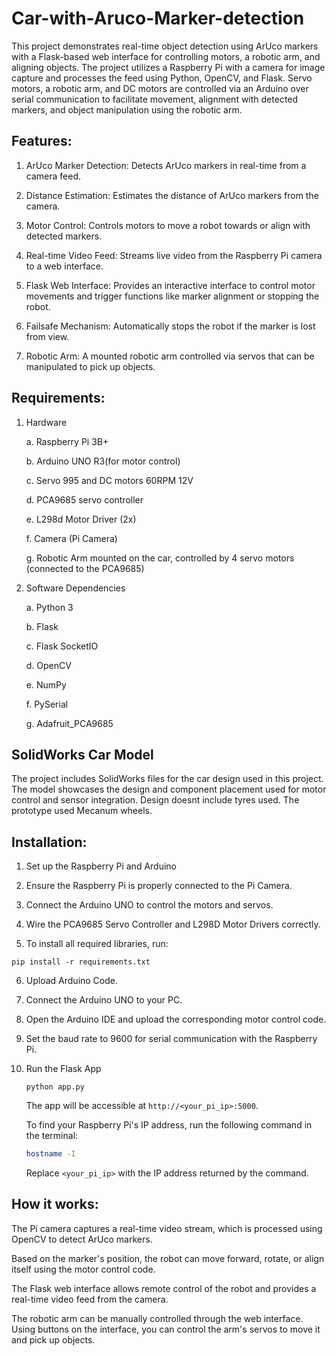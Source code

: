 # Car-with-Aruco-Marker-detection
This project demonstrates real-time object detection using ArUco markers with a Flask-based web interface for controlling motors, a robotic arm, and aligning objects. The project utilizes a Raspberry Pi with a camera for image capture and processes the feed using Python, OpenCV, and Flask. Servo motors, a robotic arm, and DC motors are controlled via an Arduino over serial communication to facilitate movement, alignment with detected markers, and object manipulation using the robotic arm.

## Features:

1. ArUco Marker Detection: Detects ArUco markers in real-time from a camera feed.

2. Distance Estimation: Estimates the distance of ArUco markers from the camera.

3. Motor Control: Controls motors to move a robot towards or align with detected markers.

4. Real-time Video Feed: Streams live video from the Raspberry Pi camera to a web interface.

5. Flask Web Interface: Provides an interactive interface to control motor movements and trigger functions like marker alignment or stopping the robot.

6. Failsafe Mechanism: Automatically stops the robot if the marker is lost from view.

7. Robotic Arm: A mounted robotic arm controlled via servos that can be manipulated to pick up objects.

## Requirements:
1. Hardware
   
   a. Raspberry Pi 3B+
   
   b. Arduino UNO R3(for motor control)
   
   c. Servo 995 and DC motors 60RPM 12V
   
   d. PCA9685 servo controller
   
   e. L298d Motor Driver (2x)
   
   f. Camera (Pi Camera)

   g. Robotic Arm mounted on the car, controlled by 4 servo motors (connected to the PCA9685)
   
3. Software Dependencies
   
    a. Python 3

    b. Flask
  
    c. Flask SocketIO
  
    d. OpenCV
  
    e. NumPy
  
    f. PySerial
  
    g. Adafruit_PCA9685

## SolidWorks Car Model
The project includes SolidWorks files for the car design used in this project. The model showcases the design and component placement used for motor control and sensor integration. Design doesnt include tyres used. The prototype used Mecanum wheels.

## Installation:

1. Set up the Raspberry Pi and Arduino
   
2. Ensure the Raspberry Pi is properly connected to the Pi Camera.

3. Connect the Arduino UNO to control the motors and servos.

4. Wire the PCA9685 Servo Controller and L298D Motor Drivers correctly.

5. To install all required libraries, run:

`pip install -r requirements.txt`

6. Upload Arduino Code.

7. Connect the Arduino UNO to your PC.
   
8. Open the Arduino IDE and upload the corresponding motor control code.
    
9. Set the baud rate to 9600 for serial communication with the Raspberry Pi.

10. Run the Flask App
    
    `python app.py`
    
     The app will be accessible at `http://<your_pi_ip>:5000`.

    To find your Raspberry Pi's IP address, run the following command in the terminal:

    ```bash
    hostname -I
    ```

    Replace `<your_pi_ip>` with the IP address returned by the command.


## How it works:

The Pi camera captures a real-time video stream, which is processed using OpenCV to detect ArUco markers.

Based on the marker's position, the robot can move forward, rotate, or align itself using the motor control code.

The Flask web interface allows remote control of the robot and provides a real-time video feed from the camera.

The robotic arm can be manually controlled through the web interface. Using buttons on the interface, you can control the arm's servos to move it and pick up objects.










   

  
